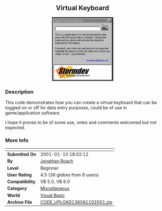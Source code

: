 ﻿<div align="center">

## Virtual Keyboard

<img src="PIC2001110611234603.jpg">
</div>

### Description

This code demonstrates how you can create a virtual keyboard that can be toggled on or off for data entry purposes, could be of use in game/application software.

I hope it proves to be of some use, votes and comments welcomed but not expected.
 
### More Info
 


<span>             |<span>
---                |---
**Submitted On**   |2001-01-10 18:02:12
**By**             |[Jonathan Roach](https://github.com/Planet-Source-Code/PSCIndex/blob/master/ByAuthor/jonathan-roach.md)
**Level**          |Beginner
**User Rating**    |4.5 (36 globes from 8 users)
**Compatibility**  |VB 5\.0, VB 6\.0
**Category**       |[Miscellaneous](https://github.com/Planet-Source-Code/PSCIndex/blob/master/ByCategory/miscellaneous__1-1.md)
**World**          |[Visual Basic](https://github.com/Planet-Source-Code/PSCIndex/blob/master/ByWorld/visual-basic.md)
**Archive File**   |[CODE\_UPLOAD136081102001\.zip](https://github.com/Planet-Source-Code/jonathan-roach-virtual-keyboard__1-14301/archive/master.zip)








